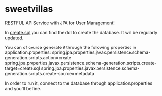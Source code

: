 # sweetvillas
RESTFUL API Service with JPA for User Management!

In [create.sql](https://github.com/alessio-de-padova/sweetvillas-ecommerce/blob/main/src/main/resources/create.sql) you can find the ddl to create the database. It will be regularly updated.  

You can of course generate it through the following properties in application.properties:
spring.jpa.properties.javax.persistence.schema-generation.scripts.action=create
spring.jpa.properties.javax.persistence.schema-generation.scripts.create-target=create.sql
spring.jpa.properties.javax.persistence.schema-generation.scripts.create-source=metadata

In order to run it, connect to the database through application.properties and you'll be fine. 
